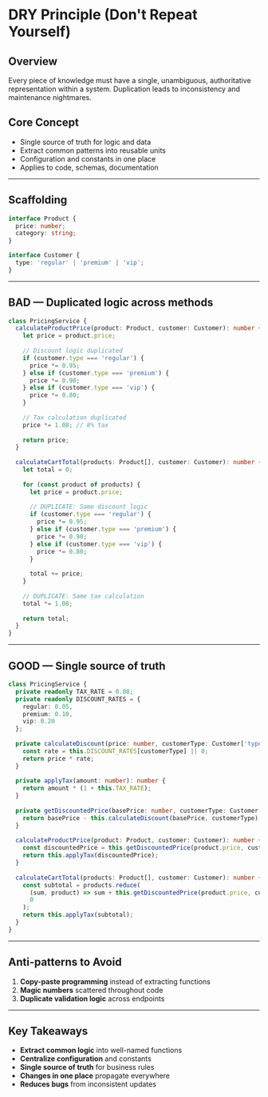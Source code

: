 # DRY Principle (Don't Repeat Yourself)

## Overview

Every piece of knowledge must have a single, unambiguous,
authoritative representation within a system.
Duplication leads to inconsistency and maintenance nightmares.

## Core Concept

- Single source of truth for logic and data
- Extract common patterns into reusable units
- Configuration and constants in one place
- Applies to code, schemas, documentation

---

## Scaffolding

```typescript
interface Product {
  price: number;
  category: string;
}

interface Customer {
  type: 'regular' | 'premium' | 'vip';
}
```

---

## BAD — Duplicated logic across methods

```typescript
class PricingService {
  calculateProductPrice(product: Product, customer: Customer): number {
    let price = product.price;
    
    // Discount logic duplicated
    if (customer.type === 'regular') {
      price *= 0.95;
    } else if (customer.type === 'premium') {
      price *= 0.90;
    } else if (customer.type === 'vip') {
      price *= 0.80;
    }
    
    // Tax calculation duplicated
    price *= 1.08; // 8% tax
    
    return price;
  }
  
  calculateCartTotal(products: Product[], customer: Customer): number {
    let total = 0;
    
    for (const product of products) {
      let price = product.price;
      
      // DUPLICATE: Same discount logic
      if (customer.type === 'regular') {
        price *= 0.95;
      } else if (customer.type === 'premium') {
        price *= 0.90;
      } else if (customer.type === 'vip') {
        price *= 0.80;
      }
      
      total += price;
    }
    
    // DUPLICATE: Same tax calculation
    total *= 1.08;
    
    return total;
  }
}
```

---

## GOOD — Single source of truth

```typescript
class PricingService {
  private readonly TAX_RATE = 0.08;
  private readonly DISCOUNT_RATES = {
    regular: 0.05,
    premium: 0.10,
    vip: 0.20
  };
  
  private calculateDiscount(price: number, customerType: Customer['type']): number {
    const rate = this.DISCOUNT_RATES[customerType] || 0;
    return price * rate;
  }
  
  private applyTax(amount: number): number {
    return amount * (1 + this.TAX_RATE);
  }
  
  private getDiscountedPrice(basePrice: number, customerType: Customer['type']): number {
    return basePrice - this.calculateDiscount(basePrice, customerType);
  }
  
  calculateProductPrice(product: Product, customer: Customer): number {
    const discountedPrice = this.getDiscountedPrice(product.price, customer.type);
    return this.applyTax(discountedPrice);
  }
  
  calculateCartTotal(products: Product[], customer: Customer): number {
    const subtotal = products.reduce(
      (sum, product) => sum + this.getDiscountedPrice(product.price, customer.type),
      0
    );
    return this.applyTax(subtotal);
  }
}
```

---

## Anti-patterns to Avoid

1. **Copy-paste programming** instead of extracting functions
2. **Magic numbers** scattered throughout code
3. **Duplicate validation logic** across endpoints

---

## Key Takeaways

- **Extract common logic** into well-named functions
- **Centralize configuration** and constants
- **Single source of truth** for business rules
- **Changes in one place** propagate everywhere
- **Reduces bugs** from inconsistent updates
